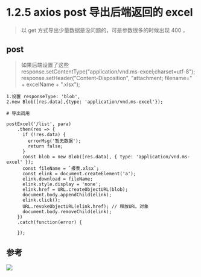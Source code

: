 # 1.2.5 axios post 导出后端返回的 excel


>以 get 方式导出少量数据是没问题的，可是参数很多的时候出现 400 ，

## post

>如果后端设置了这些  
response.setContentType("application/vnd.ms-excel;charset=utf-8");  
response.setHeader("Content-Disposition", "attachment; filename=" + excelName + ".xlsx");  


```
1.设置 responseType: 'blob',
2.new Blob([res.data],{type: 'application/vnd.ms-excel'});

# 导出调用

postExcel('/list', para)
    .then(res => {
      if (!res.data) {
        errorMsg('暂无数据');
        return false;
      }
      const blob = new Blob([res.data], { type: 'application/vnd.ms-excel' });
      const fileName = `报表.xlsx`;
      const elink = document.createElement('a');
      elink.download = fileName;
      elink.style.display = 'none';
      elink.href = URL.createObjectURL(blob);
      document.body.appendChild(elink);
      elink.click();
      URL.revokeObjectURL(elink.href); // 释放URL 对象
      document.body.removeChild(elink);
    })
    .catch(function(error) {
      
    });
```


## 参考

![](https://fairyly.github.io/image-links/export_to_excel.jpg)
